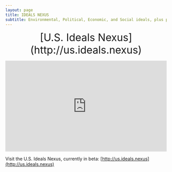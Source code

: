 ```yaml
---
layout: page
title: IDEALS NEXUS
subtitle: Environmental, Political, Economic, and Social ideals, plus projects to realize them. U.S. Beta available.
---
```


<p style="text-align: center;"><font size="6">[U.S. Ideals Nexus](http://us.ideals.nexus)</font></p>

<div style="padding:56.25% 0 0 0;position:relative;"><iframe src="https://player.vimeo.com/video/931827070?badge=0&amp;autopause=0&amp;player_id=0&amp;app_id=58479&muted=1&background=1" frameborder="0" allow="autoplay; fullscreen; picture-in-picture; clipboard-write" style="position:absolute;top:0;left:0;width:100%;height:100%;" title="Ideals Nexus Site Preview"></iframe></div><script src="https://player.vimeo.com/api/player.js"></script>

Visit the U.S. Ideals Nexus, currently in beta: [http://us.ideals.nexus](http://us.ideals.nexus)

